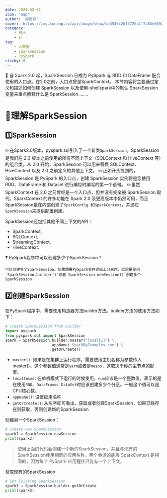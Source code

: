 ```yaml
---
date: 2024-02-01
icon: 'map'
author: '梁贺祥'
cover: 'https://img.tucang.cc/api/image/show/da3546c26f3726a1f7a63e96921b30ff'
category:
    - 技术
    - IT
tag:
    - 大数据
    - SparkSession
    - PySpark
sticky: 6
---
```

:bookmark: 自 Spark 2.0 起，SparkSession 已成为 PySpark 与 RDD 和 DataFrame 配合使用的入口点。在2.0之前，入口点曾是SparkContext。 本节内容将主要通过定义和描述如何创建 SparkSession 以及使用-shellspark中的默认 SparkSession 变量来重点解释什么是 SparkSession........
<!-- more -->
# :book:理解SparkSession



## :one:SparkSession
:pencil2:在Spark2.0版本，pyspark.sql引入了一个新类`SparkSession`。SparkSession 是我们在 2.0 版本之前使用的所有不同上下文（SQLContext 和 HiveContext 等）的组合类。从 2.0 开始，SparkSession 可以用来替换 SQLContext、HiveContext 以及 2.0 之前定义的其他上下文。
:pencil2:正如开头提到的，SparkSession 是 PySpark 的入口点，创建 SparkSession 实例将是您使用 RDD、DataFrame 和 Dataset 进行编程时编写的第一个语句。
:pencil2:虽然 SparkContext 在 2.0 之前曾经是一个入口点，但并没有完全被 SparkSession 取代。SparkContext 的许多功能在 Spark 2.0 及更高版本中仍然可用，而且SparkSession是在内部创建了`SparkConfig `和`SparkContext`，并通过`SparkSession`来提供配置创建。

SparkSession还包括其他不同上下文的API：
* SparkContext,
* SQLContext,
* StreamingContext,
* HiveContext.

:question: PySpark程序中可以创建多少个SparkSession？
    
    可以创建多个SparkSession。如果想要PySpark表在逻辑上分离时，就需要使用`SparkSession.builder()`或者`SparkSession.newSession()`创建多个SparkSession
## :two:创建SparkSession
在PySpark程序中，需要使用构造器方法builder方法。builder方法的使用方法如下：
```python
# Create SparkSession from builder
import pyspark
from pyspark.sql import SparkSession
spark = SparkSession.builder.master("local[1]") \
                    .appName('SparkByExamples.com') \
                    .getOrCreate()
```
- `master()`: 如果是在集群上运行程序，需要使用主机名称为参数传入master()。这个参数值通常是`yarn`或者是`mesos`，这取决于你的主节点的配置。
- `local[num]`: 在单机模式下运行的时候使用。`num`应该是一个整数值，表示的是在使用`RDD`、`DataFrame`、`DataSet`时应该创建多少个分区。一般这个值可以是CPU核心数。
- `appName()`: 设置应用名称
- `getOrCreate()`: 从名字即可看出，获取或者创建SparkSession，如果已经存在则获取，否则创建新的SparkSession


创建另一个SparkSession：
```python
# Create new SparkSession
spark2 = SparkSession.newSession
print(spark2)
```
> 使用上面的代码会创建一个新的SparkSession，并且与现有的SparkSession使用相同的应用名称。两个会话的底层 SparkContext 是相同的，因为每个 PySpark 应用程序只能有一个上下文。

获取现有的SparkSession
```python
# Get Existing SparkSession
spark3 = SparkSession.builder.getOrCreate
print(spark3)
```

